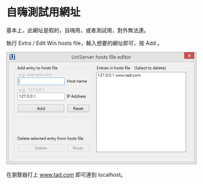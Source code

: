 # 自嗨測試用網址

基本上，此網址是假的，自嗨用，或者測試用，對外無法連。

執行 Extra / Edit Win hosts file，輸入想要的網址即可，按 Add 。  

![](snap006.png)

在瀏覽器打上 www.tad.com 即可連到 localhost。